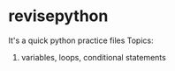 # revisepython

It's a quick python practice files
Topics:
1. variables, loops, conditional statements
